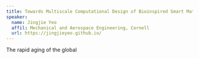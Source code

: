 ```yaml
---
title: Towards Multiscale Computational Design of Bioinspired Smart Materials
speaker:
  name: Jingjie Yeo
  affil: Mechanical and Aerospace Engineering, Cornell
  url: https://jingjieyeo.github.io/
---
```


The rapid aging of the global 
